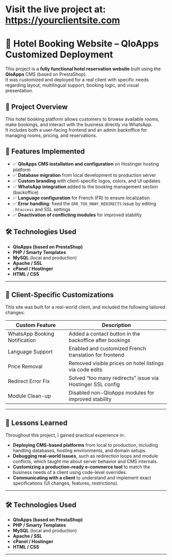 # Visit the live project at: https://yourclientsite.com

# 🏨 Hotel Booking Website – QloApps Customized Deployment

This project is a **fully functional hotel reservation website** built using the **QloApps** CMS (based on PrestaShop).  
It was customized and deployed for a real client with specific needs regarding layout, multilingual support, booking logic, and visual presentation.

## 📌 Project Overview

This hotel booking platform allows customers to browse available rooms, make bookings, and interact with the business directly via WhatsApp.  
It includes both a user-facing frontend and an admin backoffice for managing rooms, pricing, and reservations.

## 🚀 Features Implemented

- ✅ **QloApps CMS installation and configuration** on Hostinger hosting platform
- ✅ **Database migration** from local development to production server
- ✅ **Custom branding** with client-specific logos, colors, and UI updates
- ✅ **WhatsApp integration** added to the booking management section (backoffice)
- ✅ **Language configuration** for French (FR) to ensure localization
- ✅ **Error handling**: fixed the `ERR_TOO_MANY_REDIRECTS` issue by editing `.htaccess` and SSL settings
- ✅ **Deactivation of conflicting modules** for improved stability

## 🛠️ Technologies Used

- **QloApps (based on PrestaShop)**
- **PHP / Smarty Templates**
- **MySQL** (local and production)
- **Apache / SSL**
- **cPanel / Hostinger**
- **HTML / CSS**

---

## 👤 Client-Specific Customizations

This site was built for a real-world client, and included the following tailored changes:

| Custom Feature                | Description                                                |
| ----------------------------- | ---------------------------------------------------------- |
| WhatsApp Booking Notification | Added a contact button in the backoffice after bookings    |
| Language Support              | Enabled and customized French translation for frontend     |
| Price Removal                 | Removed visible prices on hotel listings via code edits    |
| Redirect Error Fix            | Solved “too many redirects” issue via Hostinger SSL config |
| Module Clean-up               | Disabled non-QloApps modules for improved stability        |

---

## 🧠 Lessons Learned

Throughout this project, I gained practical experience in:

- **Deploying CMS-based platforms** from local to production, including handling databases, hosting environments, and domain setups.
- **Debugging real-world issues**, such as redirection loops and module conflicts, which taught me about server behavior and CMS internals.
- **Customizing a production-ready e-commerce tool** to match the business needs of a client using code-level overrides.
- **Communicating with a client** to understand and implement exact specifications (UI changes, features, restrictions).

---

## 🛠️ Technologies Used

- **QloApps (based on PrestaShop)**
- **PHP / Smarty Templates**
- **MySQL** (local and production)
- **Apache / SSL**
- **cPanel / Hostinger**
- **HTML / CSS**

---
